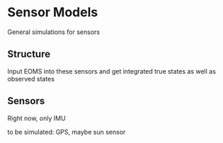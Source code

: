 # Sensor Models
General simulations for sensors

## Structure
Input EOMS into these sensors and get integrated true states as well as observed states

## Sensors
Right now, only IMU

to be simulated: GPS, maybe sun sensor
